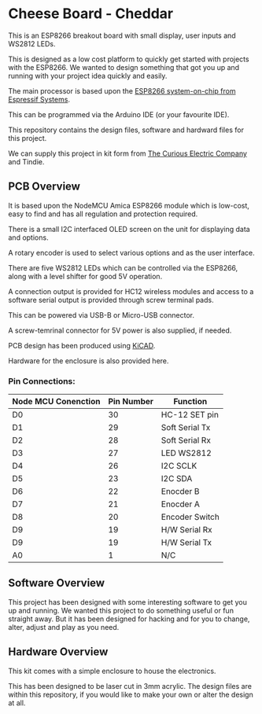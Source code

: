 # Cheese Board - Cheddar

This is an ESP8266 breakout board with small display, user inputs and WS2812 LEDs. 

This is designed as a low cost platform to quickly get started with projects with the ESP8266. We wanted to design something that got you up and running with your project idea quickly and easily.

The main processor is based upon the [ESP8266 system-on-chip from Espressif Systems](https://en.wikipedia.org/wiki/ESP8266).

This can be programmed via the Arduino IDE (or your favourite IDE).

This repository contains the design files, software and hardward files for this project.

We can supply this project in kit form from [The Curious Electric Company](https://www.curiouselectric.co.uk/) and Tindie.

## PCB Overview

It is based upon the NodeMCU Amica ESP8266 module which is low-cost, easy to find and has all regulation and protection required.

There is a small I2C interfaced OLED screen on the unit for displaying data and options.

A rotary encoder is used to select various options and as the user interface.

There are five WS2812 LEDs which can be controlled via the ESP8266, along with a level shifter for good 5V operation.

A connection output is provided for HC12 wireless modules and access to a software serial output is provided through screw terminal pads.

This can be powered via USB-B or Micro-USB connector.

A screw-temrinal connector for 5V power is also supplied, if needed.

PCB design has been produced using [KiCAD](http://kicad-pcb.org/).

Hardware for the enclosure is also provided here.


### Pin Connections:

| Node MCU Conenction | Pin Number     |Function          |
|---------------------|----------------|------------------|
| D0                  | 30             | HC-12 SET pin    |
| D1                  | 29             | Soft Serial Tx   |
| D2                  | 28             | Soft Serial Rx   |
| D3                  | 27             | LED WS2812       |
| D4                  | 26             | I2C SCLK         |
| D5                  | 23             | I2C SDA          |
| D6                  | 22             | Enocder B        |
| D7                  | 21             | Enocder A        |
| D8                  | 20             | Encoder Switch   |
| D9                  | 19             | H/W Serial Rx    |
| D9                  | 19             | H/W Serial Tx    |
| A0                  | 1              | N/C              |


## Software Overview

This project has been designed with some interesting software to get you up and running. We wanted this project to do something useful or fun straight away. But it has been designed for hacking and for you to change, alter, adjust and play as you need.

## Hardware Overview

This kit comes with a simple enclosure to house the electronics.

This has been designed to be laser cut in 3mm acrylic. The design files are within this repository, if you would like to make your own or alter the design at all.





